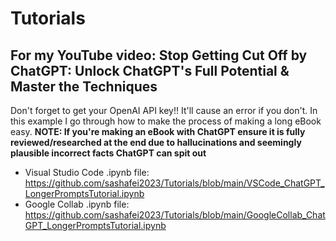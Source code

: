 # Tutorials
## For my YouTube video: Stop Getting Cut Off by ChatGPT: Unlock ChatGPT's Full Potential & Master the Techniques
Don't forget to get your OpenAI API key!! It'll cause an error if you don't. In this example I go through how to make the process of making a long eBook easy. **NOTE: If you're making an eBook with ChatGPT ensure it is fully reviewed/researched at the end due to hallucinations and seemingly plausible incorrect facts ChatGPT can spit out**

* Visual Studio Code .ipynb file: https://github.com/sashafei2023/Tutorials/blob/main/VSCode_ChatGPT_LongerPromptsTutorial.ipynb
* Google Collab .ipynb file: https://github.com/sashafei2023/Tutorials/blob/main/GoogleCollab_ChatGPT_LongerPromptsTutorial.ipynb
